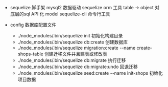 - sequelize 脚手架
  mysql2 数据驱动
  sequelize orm 工具 table -> object
  对底层的sql API 化 model
  sequelize-cli 命令行工具

- config
  数据库配置文件
  - ./node_modules/.bin/sequelize init 初始化构建目录
  - ./node_modules/.bin/sequelize db:create 创建数据库
  - ./node_modules/.bin/sequelize migration:create --name create-shops-table 创建迁移文件并且建表或修改表
  - ./node_modules/.bin/sequelize db:migrate 执行迁移
  - ./node_modules/.bin/sequelize db:migrate:undo 回退迁移
  - ./node_modules/.bin/sequelize seed:create --name init-shops 初始化项目数据